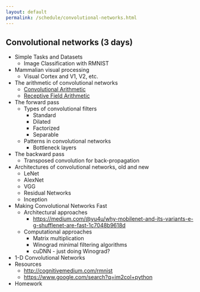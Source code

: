 ```yaml
---
layout: default
permalink: /schedule/convolutional-networks.html
---
```


## Convolutional networks (3 days)
* Simple Tasks and Datasets
    * Image Classification with RMNIST
* Mammalian visual processing
    * Visual Cortex and V1, V2, etc.
* The arithmetic of convolutional networks
    * [Convolutional Arithmetic](https://arxiv.org/abs/1603.07285)
    * [Receptive Field Arithmetic](https://medium.com/mlreview/a-guide-to-receptive-field-arithmetic-for-convolutional-neural-networks-e0f514068807)
* The forward pass
    * Types of convolutional filters
        * Standard
        * Dilated
        * Factorized
        * Separable
    * Patterns in convolutional networks
        * Bottleneck layers
* The backward pass
    * Transposed convolution for back-propagation
* Architectures of convolutional networks, old and new
    * LeNet
    * AlexNet
    * VGG
    * Residual Networks
    * Inception
* Making Convolutional Networks Fast
    * Architectural approaches
        * https://medium.com/@yu4u/why-mobilenet-and-its-variants-e-g-shufflenet-are-fast-1c7048b9618d
    * Computational approaches
        * Matrix multiplication
        * Winograd minimal filtering algorithms
        * cuDNN - just doing Winograd?
* 1-D Convolutional Networks
* Resources
    * http://cognitivemedium.com/rmnist
    * https://www.google.com/search?q=im2col+python
* Homework
